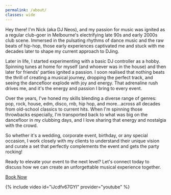 ```yaml
---
permalink: /about/
classes: wide
---
```


<!-- Melbourne's DJ Neos is ready to bring the party to your next event!

Spinning all the genres that gets you moving; house, disco, those awesome old-school hits, hip-hop grooves, pop anthems, etc

If it's got a beat, DJ Neos is playing it and getting everyone moving! -->


<!-- Hey there! I'm DJ Neos, and I'm ready to bring the party to your next event!

Spinning all the genres that get you moving: the smooth grooves of house and disco, the pulsating beats of electronic dance music (EDM), the nostalgic vibes of retro hits and throwbacks, the classic anthems of rock, and the infectious energy of hip-hop and pop anthems—I've got a track for every moment.

Whether it's a wedding, corporate event, birthday, or other special event, I'm ready to kick the party off!

Ready to make your next event a hit? Let's chat! Contact me today for bookings and inquiries. -->

Hey there! I'm Nick (aka DJ Neos), and my passion for music was ignited as a regular club-goer in Melbourne's electrifying late 90s and early 2000s club scene. Immersed in the pulsating rhythms of dance music and the raw beats of hip-hop, those early experiences captivated me and stuck with me decades later to shape my current approach to DJing.

Later in life, I started experimenting with a basic DJ controller as a hobby. Spinning tunes at home for myself (and whoever was in the house) and then later for friends' parties ignited a passion. I soon realised that nothing beats the thrill of creating a musical journey, dropping the perfect track, and seeing the dancefloor explode with joy and energy. That adrenaline rush drives me, and it's the energy and passion I bring to every event.

Over the years, I've honed my skills blending a diverse range of genres: pop, rock, house, edm, disco, rnb, hip hop, and more...across all decades from old-school classics to current hits. When I'm spinning those throwbacks especially, I'm transported back to what was big on the dancefloor in my clubbing days, and I love sharing that energy and nostalgia with the crowd.

So whether it's a wedding, corporate event, birthday, or any special occasion, I work closely with my clients to understand their unique vision and curate a set that perfectly complements the event and gets the party rocking!

<!-- (Optional: Add a testimonial or notable client. Example: "I've had the pleasure of playing for [Notable Client/Event], and received amazing feedback such as: '[Testimonial Quote]'") -->

Ready to elevate your event to the next level? Let's connect today to discuss how we can create an unforgettable musical experience together.

<!-- [Button: Book DJ Neos Now] or [Button: Contact Me]

(Optional: Add a section about your equipment or setup if it's a selling point.) -->


<a href="/contact/" class="btn btn--primary btn--large">Book Now</a>

{% include video id="iJcdfv67GYI" provider="youtube" %}

